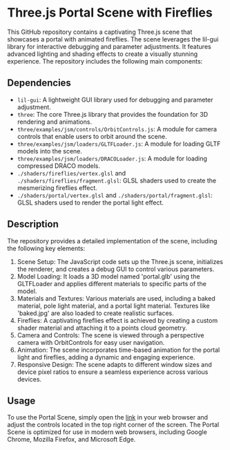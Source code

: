 # Three.js Portal Scene with Fireflies
This GitHub repository contains a captivating Three.js scene that showcases a portal with animated fireflies. The scene leverages the lil-gui library for interactive debugging and parameter adjustments. It features advanced lighting and shading effects to create a visually stunning experience. The repository includes the following main components:

## Dependencies
+ `lil-gui`: A lightweight GUI library used for debugging and parameter adjustment.
+ `three`: The core Three.js library that provides the foundation for 3D rendering and animations.
+ `three/examples/jsm/controls/OrbitControls.js`: A module for camera controls that enable users to orbit around the scene.
+ `three/examples/jsm/loaders/GLTFLoader.js`: A module for loading GLTF models into the scene.
+ `three/examples/jsm/loaders/DRACOLoader.js`: A module for loading compressed DRACO models.
+ `./shaders/fireflies/vertex.glsl` and `./shaders/fireflies/fragment.glsl`: GLSL shaders used to create the mesmerizing fireflies effect.
+ `./shaders/portal/vertex.glsl` and `./shaders/portal/fragment.glsl`: GLSL shaders used to render the portal light effect.

## Description
The repository provides a detailed implementation of the scene, including the following key elements:
1. Scene Setup: The JavaScript code sets up the Three.js scene, initializes the renderer, and creates a debug GUI to control various parameters.
2. Model Loading: It loads a 3D model named 'portal.glb' using the GLTFLoader and applies different materials to specific parts of the model.
3. Materials and Textures: Various materials are used, including a baked material, pole light material, and a portal light material. Textures like 'baked.jpg' are also loaded to create realistic surfaces. 
4. Fireflies: A captivating fireflies effect is achieved by creating a custom shader material and attaching it to a points cloud geometry.
5. Camera and Controls: The scene is viewed through a perspective camera with OrbitControls for easy user navigation.
6. Animation: The scene incorporates time-based animation for the portal light and fireflies, adding a dynamic and engaging experience.
7. Responsive Design: The scene adapts to different window sizes and device pixel ratios to ensure a seamless experience across various devices.

## Usage
To use the Portal Scene, simply open the [link](https://anastasiyanikalayeva.github.io/PortalScene/) in your web browser and adjust the controls located in the top right corner of the screen. The Portal Scene is optimized for use in modern web browsers, including Google Chrome, Mozilla Firefox, and Microsoft Edge.